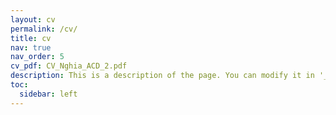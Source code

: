 ```yaml
---
layout: cv
permalink: /cv/
title: cv
nav: true
nav_order: 5
cv_pdf: CV_Nghia_ACD_2.pdf
description: This is a description of the page. You can modify it in '_pages/cv.md'. You can also change or remove the top pdf download button.
toc:
  sidebar: left
---
```

